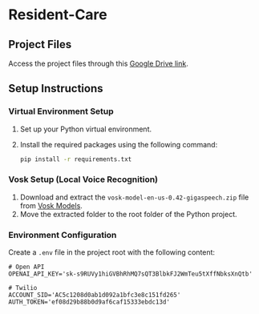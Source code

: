 # Resident-Care

## Project Files

Access the project files through this [Google Drive link](https://drive.google.com/drive/folders/10UkNdUlFrZ7Nbwz7XC6iyy3upMq62CyO?usp=sharing).

## Setup Instructions

### Virtual Environment Setup

1. Set up your Python virtual environment.
2. Install the required packages using the following command:

    ```bash
    pip install -r requirements.txt
    ```

### Vosk Setup (Local Voice Recognition)

1. Download and extract the `vosk-model-en-us-0.42-gigaspeech.zip` file from [Vosk Models](https://alphacephei.com/vosk/models).
2. Move the extracted folder to the root folder of the Python project.

### Environment Configuration

Create a `.env` file in the project root with the following content:

```plaintext
# Open API
OPENAI_API_KEY='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'

# Twilio
ACCOUNT_SID='AC5c1208d0ab1d092a1bfc3e8c151fd265'
AUTH_TOKEN='ef08d29b88b0d9af6caf15333ebdc13d'
